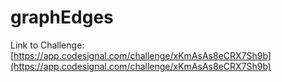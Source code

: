 # graphEdges

Link to Challenge: [https://app.codesignal.com/challenge/xKmAsAs8eCRX7Sh9b](https://app.codesignal.com/challenge/xKmAsAs8eCRX7Sh9b)